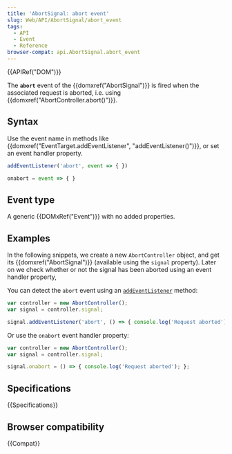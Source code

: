 ```yaml
---
title: 'AbortSignal: abort event'
slug: Web/API/AbortSignal/abort_event
tags:
  - API
  - Event
  - Reference
browser-compat: api.AbortSignal.abort_event
---
```

{{APIRef("DOM")}}

The **`abort`** event of the {{domxref("AbortSignal")}} is fired when the associated request is aborted, i.e. using {{domxref("AbortController.abort()")}}.

## Syntax

Use the event name in methods like {{domxref("EventTarget.addEventListener", "addEventListener()")}}, or set an event handler property.

```js
addEventListener('abort', event => { })

onabort = event => { }
```

## Event type

A generic {{DOMxRef("Event")}} with no added properties.

## Examples

In the following snippets, we create a new `AbortController` object, and get its {{domxref("AbortSignal")}} (available using the `signal` property). Later on we check whether or not the signal has been aborted using an event handler property,

You can detect the `abort` event using an [`addEventListener`](/en-US/docs/Web/API/EventTarget/addEventListener) method:

```js
var controller = new AbortController();
var signal = controller.signal;

signal.addEventListener('abort', () => { console.log('Request aborted'); });
```

Or use the `onabort` event handler property:

```js
var controller = new AbortController();
var signal = controller.signal;

signal.onabort = () => { console.log('Request aborted'); };
```

## Specifications

{{Specifications}}

## Browser compatibility

{{Compat}}
